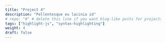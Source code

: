 ```yaml
---
title: "Project 4"
description: "Pellentesque eu lacinia id"
# repo: "#" # delete this line if you want blog-like posts for projects
tags: ["highlight-js", "syntax-highlighting"]
weight: 4
draft: false
---
```


